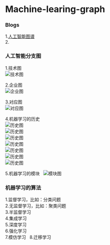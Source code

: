 # Machine-learing-graph   
### Blogs
1.[人工智能图谱](http://geek.csdn.net/news/detail/210487)  
2.[]()  

### 人工智能分支图  
1.技术图  
![技术图](https://github.com/laofa/Machine-learing/blob/master/%E6%8A%80%E6%9C%AF%E5%9B%BE%E8%B0%B1.png)  

2.企业图  
![企业图](https://github.com/laofa/Machine-learing/blob/master/%E6%8A%80%E6%9C%AF%E5%9B%BE%E8%B0%B1.png)  

3.对应图  
![对应图](https://github.com/laofa/Machine-learing/blob/master/%E6%8A%80%E6%9C%AF%E4%BC%81%E4%B8%9A%E5%AF%B9%E5%BA%94%E5%9B%BE.png)  

4.机器学习的历史  
![历史图](https://github.com/laofa/Machine-learing/blob/master/Ai1.png)  
![历史图](https://github.com/laofa/Machine-learing/blob/master/Ai2.png)  
![历史图](https://github.com/laofa/Machine-learing/blob/master/Ai3.png)  
![历史图](https://github.com/laofa/Machine-learing/blob/master/Ai4.png)  
![历史图](https://github.com/laofa/Machine-learing/blob/master/Ai5.png)  
![历史图](https://github.com/laofa/Machine-learing/blob/master/Ai6.png)  
![历史图](https://github.com/laofa/Machine-learing/blob/master/Ai7.png)  

5.机器学习的模块  
![模块图](https://github.com/laofa/Machine-learing/blob/master/AI.png)  

### 机器学习的算法  
1.监督学习，比如：分类问题  
2.无监督学习，比如：聚类问题  
3.半监督学习  
4.集成学习  
5.深度学习  
6.强化学习  
7.模仿学习  
8.迁移学习  
